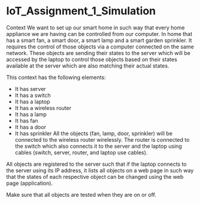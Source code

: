 # IoT_Assignment_1_Simulation

Context
We want to set up our smart home in such way that every home appliance we are having can be controlled from our computer. In home that has a smart fan, a smart door, a smart lamp and a smart garden sprinkler. It requires the control of those objects via a computer connected on the same network. These objects are sending their states to the server which will be accessed by the laptop to control those objects based on their states available at the server which are also matching their actual states.

This context has the following elements:

- It has server
- It has a switch
- It has a laptop
- It has a wireless router
- It has a lamp
- It has fan
- It has a door
- It has sprinkler
All the objects (fan, lamp, door, sprinkler) will be connected to the wireless router wirelessly. The router is connected to the switch which also connects it to the server and the laptop using cables (switch, server, router, and laptop use cables).

All objects are registered to the server such that if the laptop connects to the server using its IP address, it lists all objects on a web page in such way that the states of each respective object can be changed using the web page (application).

Make sure that all objects are tested when they are on or off.
